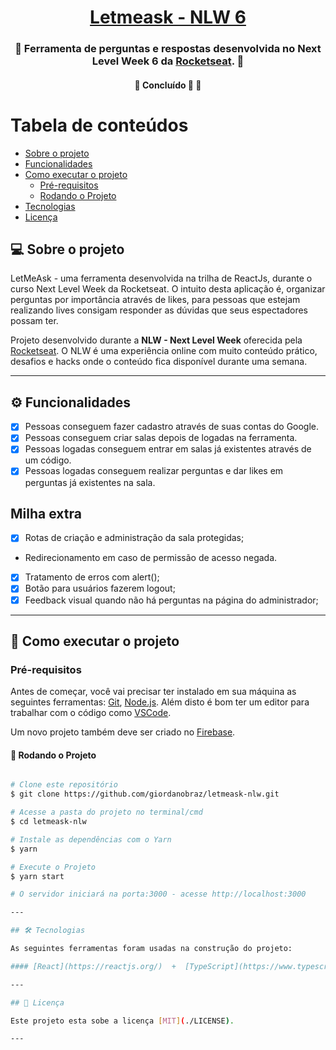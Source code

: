 <h1 align="center">
     <a href="https://letmeask.com.br/" alt="site letmeask"> Letmeask - NLW 6 </a>
</h1>

<h3 align="center">
    🌱 Ferramenta de perguntas e respostas desenvolvida no Next Level Week 6 da <a href="https://rocketseat.com.br/">Rocketseat</a>. 💚
</h3>

<h4 align="center">
	🚧   Concluído 🚀 🚧
</h4>

Tabela de conteúdos
=================
<!--ts-->
   * [Sobre o projeto](#-sobre-o-projeto)
   * [Funcionalidades](#-funcionalidades)  
   * [Como executar o projeto](#-como-executar-o-projeto)
     * [Pré-requisitos](#pré-requisitos)
     * [Rodando o Projeto](#user-content--rodando-o-backend-servidor)     
   * [Tecnologias](#-tecnologias) 
   * [Licença](#user-content--licença)
<!--te-->


## 💻 Sobre o projeto

 LetMeAsk - uma ferramenta desenvolvida na trilha de ReactJs, durante o curso Next Level Week da Rocketseat. O intuito desta aplicação é, organizar perguntas por importância através de likes, para pessoas que estejam realizando lives consigam responder as dúvidas que seus espectadores possam ter. 

Projeto desenvolvido durante a **NLW - Next Level Week** oferecida pela [Rocketseat](https://blog.rocketseat.com.br/).
O NLW é uma experiência online com muito conteúdo prático, desafios e hacks onde o conteúdo fica disponível durante uma semana.

---

## ⚙️ Funcionalidades
- [x] Pessoas conseguem fazer cadastro através de suas contas do Google.
- [x] Pessoas conseguem criar salas depois de logadas na ferramenta.
- [x] Pessoas logadas conseguem entrar em salas já existentes através de um código.
- [x] Pessoas logadas conseguem realizar perguntas e dar likes em perguntas já existentes na sala.

## Milha extra

- [x] Rotas de criação e administração da sala protegidas;
 - Redirecionamento em caso de permissão de acesso negada.
- [x] Tratamento de erros com alert();
- [x] Botão para usuários fazerem logout;
- [x] Feedback visual quando não há perguntas na página do administrador;

---

## 🚀 Como executar o projeto
### Pré-requisitos

Antes de começar, você vai precisar ter instalado em sua máquina as seguintes ferramentas:
[Git](https://git-scm.com), [Node.js](https://nodejs.org/en/). 
Além disto é bom ter um editor para trabalhar com o código como [VSCode](https://code.visualstudio.com/).

Um novo projeto também deve ser criado no [Firebase](https://firebase.google.com/). 

#### 🎲 Rodando o Projeto

```bash

# Clone este repositório
$ git clone https://github.com/giordanobraz/letmeask-nlw.git

# Acesse a pasta do projeto no terminal/cmd
$ cd letmeask-nlw

# Instale as dependências com o Yarn
$ yarn 

# Execute o Projeto
$ yarn start

# O servidor iniciará na porta:3000 - acesse http://localhost:3000 

---

## 🛠 Tecnologias

As seguintes ferramentas foram usadas na construção do projeto:

#### [React](https://reactjs.org/)  +  [TypeScript](https://www.typescriptlang.org/)  + [Firebase](https://firebase.google.com)

---

## 📝 Licença

Este projeto esta sobe a licença [MIT](./LICENSE).

---